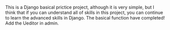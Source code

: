 This is a Django basical prictice project, although it is very simple, but I think that if you can understand all of skills in this project, you can continue to learn the advanced skills in Django. The basical function have completed!
Add the Ueditor in admin.
